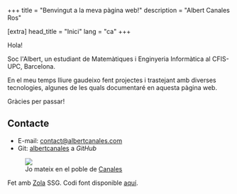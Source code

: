 +++
title = "Benvingut a la meva pàgina web!"
description = "Albert Canales Ros"

[extra]
head_title = "Inici"
lang = "ca"
+++

Hola!

Soc l'Albert, un estudiant de Matemàtiques i Enginyeria Informàtica al CFIS-UPC, Barcelona.

En el meu temps lliure gaudeixo fent projectes i trastejant amb diverses tecnologies, algunes de les quals documentaré en aquesta pàgina web.

Gràcies per passar!

## Contacte

- E-mail: [contact@albertcanales.com](mailto:contact@albertcanales.com)
- Git: [albertcanales](https://github.com/albertcanales) a *GitHub*

<figure>
    <img src="/canales-sierra-nevada.jpeg" class="inlineimg">
    <figcaption>
        Jo mateix en el poble de <a href="https://osm.org/go/b7LRNT7x-?node=2495264185">Canales</a>
    </figcaption>
</figure>

Fet amb [Zola](https://getzola.org) SSG. Codi font disponible [aquí](https://github.com/albertcanales/albertcanales.com).
